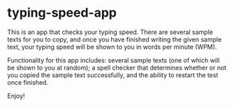 # typing-speed-app

This is an app that checks your typing speed. There are several sample texts for you to copy, 
and once you have finished writing the given sample text, your typing speed will be shown to 
you in words per minute (WPM).

Functionality for this app includes: several sample texts (one of which will be shown to you at 
random); a spell checker that determines whether or not you copied the sample text successfully, 
and the ability to restart the test once finished.

Enjoy!
